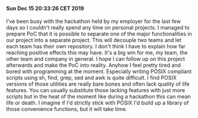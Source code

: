 #### Sun Dec 15 20:33:26 CET 2019
I've been busy with the hackathon held by my employer for the last few days so I couldn't really spend any time on personal projects. I managed to prepare PoC that it is possible to separate one of the major functionalities in our project into a separate project. This will decouple two teams and let each team has their own repository. I don't think I have to explain how far reaching positive effects this may have. It's a big win for me, my team, the other team and company in general. I hope I can follow up on this project afterwards and make the PoC into reality. Anyhow I feel pretty tired and bored with programming at the moment. Especially writing POSIX compliant scripts using sh, find, grep, sed and awk is quite difficult. I find POSIX versions of those utilities are really bare bones and often lack quality of life features. You can usually substitute those lacking features with just more scripts but in the heat of the moment like during a hackathon this can mean life or death. I imagine if I'd strictly stick with POSIX I'd build up a library of those convenience functions, but it will take time.
